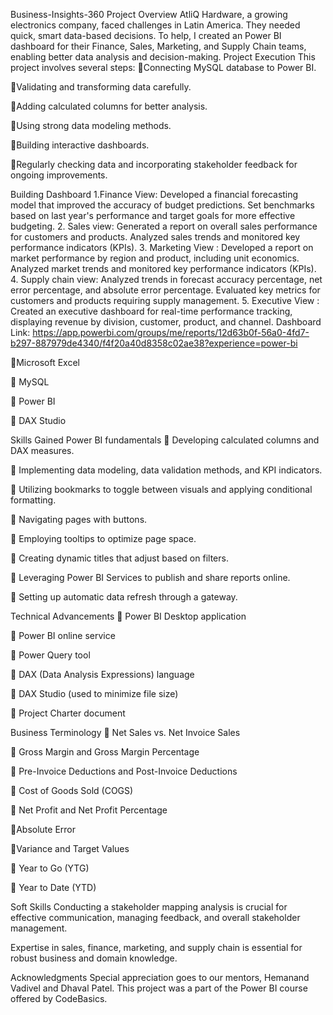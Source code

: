 Business-Insights-360
Project Overview
AtliQ Hardware, a growing electronics company, faced challenges in Latin America. They needed quick, smart data-based decisions. To help, I created an Power BI dashboard for their Finance, Sales, Marketing, and Supply Chain teams, enabling better data analysis and decision-making.
Project Execution
This project involves several steps:
🔸Connecting MySQL database to Power BI.

🔸Validating and transforming data carefully.

🔸Adding calculated columns for better analysis.

🔸Using strong data modeling methods.

🔸Building interactive dashboards.

🔸Regularly checking data and incorporating stakeholder feedback for ongoing improvements.

Building Dashboard
1.Finance View:
Developed a financial forecasting model that improved the accuracy of budget predictions. Set benchmarks based on last year's performance and target goals for more effective budgeting.
2. Sales view:
Generated a report on overall sales performance for customers and products. Analyzed sales trends and monitored key performance indicators (KPIs).
3. Marketing View :
Developed a report on market performance by region and product, including unit economics. Analyzed market trends and monitored key performance indicators (KPIs).
4. Supply chain view:
Analyzed trends in forecast accuracy percentage, net error percentage, and absolute error percentage. Evaluated key metrics for customers and products requiring supply management.
5. Executive View :
Created an executive dashboard for real-time performance tracking, displaying revenue by division, customer, product, and channel.
Dashboard Link:
https://app.powerbi.com/groups/me/reports/12d63b0f-56a0-4fd7-b297-887979de4340/f4f20a40d8358c02ae38?experience=power-bi

🔸Microsoft Excel

🔸 MySQL

🔸 Power BI

🔸 DAX Studio

Skills Gained
Power BI fundamentals
🔸 Developing calculated columns and DAX measures.

🔸 Implementing data modeling, data validation methods, and KPI indicators.

🔸 Utilizing bookmarks to toggle between visuals and applying conditional formatting.

🔸 Navigating pages with buttons.

🔸 Employing tooltips to optimize page space.

🔸 Creating dynamic titles that adjust based on filters.

🔸 Leveraging Power BI Services to publish and share reports online.

🔸 Setting up automatic data refresh through a gateway.

Technical Advancements
🔸 Power BI Desktop application

🔸 Power BI online service

🔸 Power Query tool

🔸 DAX (Data Analysis Expressions) language

🔸 DAX Studio (used to minimize file size)

🔸 Project Charter document

Business Terminology
🔸 Net Sales vs. Net Invoice Sales

🔸 Gross Margin and Gross Margin Percentage

🔸 Pre-Invoice Deductions and Post-Invoice Deductions

🔸 Cost of Goods Sold (COGS)

🔸 Net Profit and Net Profit Percentage

🔸Absolute Error

🔸Variance and Target Values

🔸 Year to Go (YTG)

🔸 Year to Date (YTD)

Soft Skills
Conducting a stakeholder mapping analysis is crucial for effective communication, managing feedback, and overall stakeholder management.

Expertise in sales, finance, marketing, and supply chain is essential for robust business and domain knowledge.

Acknowledgments
Special appreciation goes to our mentors, Hemanand Vadivel and Dhaval Patel. This project was a part of the Power BI course offered by CodeBasics.
